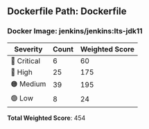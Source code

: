 ## Dockerfile Path: Dockerfile

### Docker Image: jenkins/jenkins:lts-jdk11
| Severity | Count | Weighted Score |
|----------|-------|----------------|
| 🛑 Critical | 6 | 60 |
| 🔴 High | 25 | 175 |
| 🟠 Medium | 39 | 195 |
| 🟢 Low | 8 | 24 |

**Total Weighted Score**: 454
